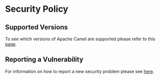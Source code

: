 # Security Policy

## Supported Versions

To see which versions of Apache Camel are supported please refer to this [page](https://camel.apache.org/download/).

## Reporting a Vulnerability

For information on how to report a new security problem please see [here](https://camel.apache.org/security/).

